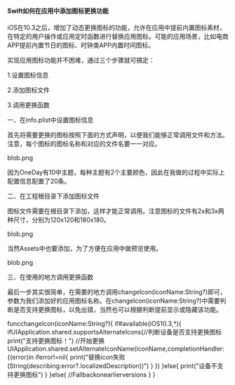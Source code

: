 #### Swift如何在应用中添加图标更换功能

iOS在10.3之后，增加了动态更换图标的功能，允许在应用中提前内置图标素材，在特定的用户操作或应用定时函数进行替换应用图标。可能的应用场景，比如电商APP提前内置节日的图标、时钟类APP内置时间图标。

实现应用图标功能并不困难，通过三个步骤就可搞定：

1.设置图标信息

2.添加图标文件

3.调用更换函数

一、在info.plist中设置图标信息

首先将需要更换的图标按照下面的方式声明，以便我们能够正常调用文件和方法。注意，每个图标的图标名称和对应的文件名要一一对应。

blob.png

因为OneDay有10中主题，每种主题有2个主要颜色，因此在我做的过程中实际上配置信息配置了20条。

二、在工程根目录下添加图标文件

图标文件需要在根目录下添加，这样才能正常调用。注意图标的文件有2x和3x两种尺寸，分别为120x120和180x180。

blob.png

当然Assets中也要添加，为了方便在应用中做预览使用。

blob.png

三、在使用的地方调用更换函数

最后一步其实很简单，在需要的地方调用changeIcon(iconName:String?)即可，参数为我们添加好的应用图标名称。在changeIcon(iconName:String?)中需要判断是否支持更换图标，以免出错，当然也可以根据判断提前显示或隐藏该功能。

funcchangeIcon(iconName:String?){
if#available(iOS10.3,*){
ifUIApplication.shared.supportsAlternateIcons{//判断设备是否支持更换图标
print("支持更换图标！")
//开始更换
UIApplication.shared.setAlternateIconName(iconName,completionHandler:{(error)in
iferror!=nil{
print("替换icon失败\(String(describing:error?.localizedDescription))")
}
})
}else{
print("设备不支持更换图标")
}
}else{
//Fallbackonearlierversions
}
}


